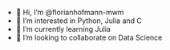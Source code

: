 - 👋 Hi, I’m @florianhofmann-mwm
- 👀 I’m interested in Python, Julia and C
- 🌱 I’m currently learning Julia
- 💞️ I’m looking to collaborate on Data Science

<!---
florianhofmann-mwm/florianhofmann-mwm is a ✨ special ✨ repository because its `README.md` (this file) appears on your GitHub profile.
You can click the Preview link to take a look at your changes.
--->
